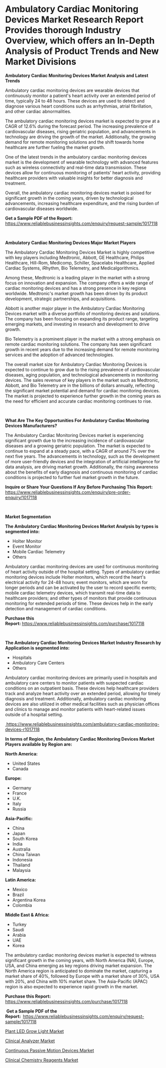 <p><h1>Ambulatory Cardiac Monitoring Devices Market Research Report Provides thorough Industry Overview, which offers an In-Depth Analysis of Product Trends and New Market Divisions</h1></p><p><strong>Ambulatory Cardiac Monitoring Devices Market Analysis and Latest Trends</strong></p>
<p><p>Ambulatory cardiac monitoring devices are wearable devices that continuously monitor a patient's heart activity over an extended period of time, typically 24 to 48 hours. These devices are used to detect and diagnose various heart conditions such as arrhythmias, atrial fibrillation, and other cardiac abnormalities.</p><p>The ambulatory cardiac monitoring devices market is expected to grow at a CAGR of 12.6% during the forecast period. The increasing prevalence of cardiovascular diseases, rising geriatric population, and advancements in technology are driving the growth of the market. Additionally, the growing demand for remote monitoring solutions and the shift towards home healthcare are further fueling the market growth.</p><p>One of the latest trends in the ambulatory cardiac monitoring devices market is the development of wearable technology with advanced features such as wireless connectivity and real-time data transmission. These devices allow for continuous monitoring of patients' heart activity, providing healthcare providers with valuable insights for better diagnosis and treatment.</p><p>Overall, the ambulatory cardiac monitoring devices market is poised for significant growth in the coming years, driven by technological advancements, increasing healthcare expenditure, and the rising burden of cardiovascular diseases worldwide.</p></p>
<p><strong>Get a Sample PDF of the Report:&nbsp;</strong> <a href="https://www.reliablebusinessinsights.com/enquiry/request-sample/1017118">https://www.reliablebusinessinsights.com/enquiry/request-sample/1017118</a></p>
<p>&nbsp;</p>
<p><strong>Ambulatory Cardiac Monitoring Devices Major Market Players</strong></p>
<p><p>The Ambulatory Cardiac Monitoring Devices Market is highly competitive with key players including Medtronic, Abbott, GE Healthcare, Philips Healthcare, Hill-Rom, Medicomp, Schiller, Spacelabs Healthcare, Applied Cardiac Systems, iRhythm, Bio Telemetry, and Medicalgorithmics.</p><p>Among these, Medtronic is a leading player in the market with a strong focus on innovation and expansion. The company offers a wide range of cardiac monitoring devices and has a strong presence in key regions worldwide. Medtronic's market growth has been driven by its product development, strategic partnerships, and acquisitions.</p><p>Abbott is another major player in the Ambulatory Cardiac Monitoring Devices market with a diverse portfolio of monitoring devices and solutions. The company has been focusing on expanding its product range, targeting emerging markets, and investing in research and development to drive growth.</p><p>Bio Telemetry is a prominent player in the market with a strong emphasis on remote cardiac monitoring solutions. The company has seen significant growth in recent years due to the increasing demand for remote monitoring services and the adoption of advanced technologies.</p><p>The overall market size for Ambulatory Cardiac Monitoring Devices is expected to continue to grow due to the rising prevalence of cardiovascular diseases, aging population, and technological advancements in monitoring devices. The sales revenue of key players in the market such as Medtronic, Abbott, and Bio Telemetry are in the billions of dollars annually, reflecting the significant market potential and demand for cardiac monitoring devices. The market is projected to experience further growth in the coming years as the need for efficient and accurate cardiac monitoring continues to rise.</p></p>
<p>&nbsp;</p>
<p><strong>What Are The Key Opportunities For Ambulatory Cardiac Monitoring Devices Manufacturers?</strong></p>
<p><p>The Ambulatory Cardiac Monitoring Devices market is experiencing significant growth due to the increasing incidence of cardiovascular diseases and a growing geriatric population. The market is expected to continue to expand at a steady pace, with a CAGR of around 7% over the next five years. The advancements in technology, such as the development of more user-friendly devices and the integration of artificial intelligence for data analysis, are driving market growth. Additionally, the rising awareness about the benefits of early diagnosis and continuous monitoring of cardiac conditions is projected to further fuel market growth in the future.</p></p>
<p><strong>Inquire or Share Your Questions If Any Before Purchasing This Report:</strong> <a href="https://www.reliablebusinessinsights.com/enquiry/pre-order-enquiry/1017118">https://www.reliablebusinessinsights.com/enquiry/pre-order-enquiry/1017118</a></p>
<p>&nbsp;</p>
<p><strong>Market Segmentation</strong></p>
<p><strong>The Ambulatory Cardiac Monitoring Devices Market Analysis by types is segmented into:</strong></p>
<p><ul><li>Holter Monitor</li><li>Event Monitor</li><li>Mobile Cardiac Telemetry</li><li>Others</li></ul></p>
<p><p>Ambulatory cardiac monitoring devices are used for continuous monitoring of heart activity outside of the hospital setting. Types of ambulatory cardiac monitoring devices include Holter monitors, which record the heart's electrical activity for 24-48 hours; event monitors, which are worn for longer periods and can be activated by the user to record specific events; mobile cardiac telemetry devices, which transmit real-time data to healthcare providers; and other types of monitors that provide continuous monitoring for extended periods of time. These devices help in the early detection and management of cardiac conditions.</p></p>
<p><strong>Purchase this Report:&nbsp;</strong><a href="https://www.reliablebusinessinsights.com/purchase/1017118">https://www.reliablebusinessinsights.com/purchase/1017118</a></p>
<p>&nbsp;</p>
<p><strong>The Ambulatory Cardiac Monitoring Devices Market Industry Research by Application is segmented into:</strong></p>
<p><ul><li>Hospitals</li><li>Ambulatory Care Centers</li><li>Others</li></ul></p>
<p><p>Ambulatory cardiac monitoring devices are primarily used in hospitals and ambulatory care centers to monitor patients with suspected cardiac conditions on an outpatient basis. These devices help healthcare providers track and analyze heart activity over an extended period, allowing for timely diagnosis and treatment. Additionally, ambulatory cardiac monitoring devices are also utilized in other medical facilities such as physician offices and clinics to manage and monitor patients with heart-related issues outside of a hospital setting.</p></p>
<p><a href="https://www.reliablebusinessinsights.com/ambulatory-cardiac-monitoring-devices-r1017118">&nbsp;https://www.reliablebusinessinsights.com/ambulatory-cardiac-monitoring-devices-r1017118</a></p>
<p><strong>In terms of Region, the Ambulatory Cardiac Monitoring Devices Market Players available by Region are:</strong></p>
<p>
    <p> <strong> North America: </strong>
        <ul>
            <li>United States</li>
            <li>Canada</li>
        </ul>
        </p> 
    <p> <strong> Europe: </strong>
        <ul>
            <li>Germany</li>
            <li>France</li>
            <li>U.K.</li>
            <li>Italy</li>
            <li>Russia</li>
        </ul>
        </p> 
    <p> <strong> Asia-Pacific: </strong>
        <ul>
            <li>China</li>
            <li>Japan</li>
            <li>South Korea</li>
            <li>India</li>
            <li>Australia</li>
            <li>China Taiwan</li>
            <li>Indonesia</li>
            <li>Thailand</li>
            <li>Malaysia</li>
        </ul>
        </p> 
    <p> <strong> Latin America: </strong>
        <ul>
            <li>Mexico</li>
            <li>Brazil</li>
            <li>Argentina Korea</li>
            <li>Colombia</li>
        </ul>
        </p> 
    <p> <strong> Middle East & Africa: </strong>
        <ul>
            <li>Turkey</li>
            <li>Saudi</li>
            <li>Arabia</li>
            <li>UAE</li>
            <li>Korea</li>
        </ul>
    </p>
    </p>
<p><p>The ambulatory cardiac monitoring devices market is expected to witness significant growth in the coming years, with North America (NA), Europe, USA, and China emerging as key regions driving market expansion. The North America region is anticipated to dominate the market, capturing a market share of 40%, followed by Europe with a market share of 30%, USA with 20%, and China with 10% market share. The Asia-Pacific (APAC) region is also expected to experience rapid growth in the market.</p></p>
<p><strong>Purchase this Report: </strong><a href="https://www.reliablebusinessinsights.com/purchase/1017118">https://www.reliablebusinessinsights.com/purchase/1017118</a></p>
<p>&nbsp;<strong>Get a Sample PDF of the Report:&nbsp;&nbsp;</strong><a href="https://www.reliablebusinessinsights.com/enquiry/request-sample/1017118">https://www.reliablebusinessinsights.com/enquiry/request-sample/1017118</a></p>
<p><strong></strong></p>
<p><p><a href="https://medium.com/@janetchuaf36/insights-into-plant-led-grow-light-market-share-and-competitive-landscape-for-period-from-2024-to-53a90e80462b">Plant LED Grow Light Market</a></p><p><a href="https://github.com/tamvrosiya/Market-Research-Report-List-5/blob/main/clinical-analyzer-market.md">Clinical Analyzer Market</a></p><p><a href="https://github.com/dimitrishawkinswaynenp91rgz/Market-Research-Report-List-3/blob/main/continuous-passive-motion-devices-market.md">Continuous Passive Motion Devices Market</a></p><p><a href="https://github.com/changoleonlaverguenzanoexiste/Market-Research-Report-List-4/blob/main/clinical-chemistry-reagents-market.md">Clinical Chemistry Reagents Market</a></p></p>
